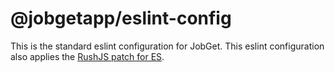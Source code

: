 # @jobgetapp/eslint-config

This is the standard eslint configuration for JobGet. This eslint configuration also applies the [RushJS patch for ES](https://www.npmjs.com/package/@rushstack/eslint-patch).